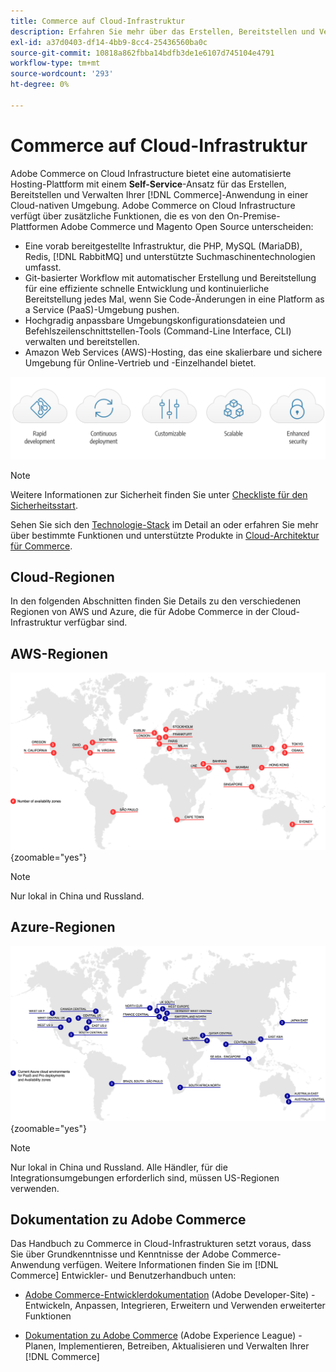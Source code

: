 ```yaml
---
title: Commerce auf Cloud-Infrastruktur
description: Erfahren Sie mehr über das Erstellen, Bereitstellen und Verwalten von Commerce in Cloud-Infrastrukturen.
exl-id: a37d0403-df14-4bb9-8cc4-25436560ba0c
source-git-commit: 10818a862fbba14bdfb3de1e6107d745104e4791
workflow-type: tm+mt
source-wordcount: '293'
ht-degree: 0%

---
```



# Commerce auf Cloud-Infrastruktur

Adobe Commerce on Cloud Infrastructure bietet eine automatisierte Hosting-Plattform mit einem **Self-Service**-Ansatz für das Erstellen, Bereitstellen und Verwalten Ihrer [!DNL Commerce]-Anwendung in einer Cloud-nativen Umgebung. Adobe Commerce on Cloud Infrastructure verfügt über zusätzliche Funktionen, die es von den On-Premise-Plattformen Adobe Commerce und Magento Open Source unterscheiden:

- Eine vorab bereitgestellte Infrastruktur, die PHP, MySQL (MariaDB), Redis, [!DNL RabbitMQ] und unterstützte Suchmaschinentechnologien umfasst.
- Git-basierter Workflow mit automatischer Erstellung und Bereitstellung für eine effiziente schnelle Entwicklung und kontinuierliche Bereitstellung jedes Mal, wenn Sie Code-Änderungen in eine Platform as a Service (PaaS)-Umgebung pushen.
- Hochgradig anpassbare Umgebungskonfigurationsdateien und Befehlszeilenschnittstellen-Tools (Command-Line Interface, CLI) verwalten und bereitstellen.
- Amazon Web Services (AWS)-Hosting, das eine skalierbare und sichere Umgebung für Online-Vertrieb und -Einzelhandel bietet.

![Cloud-Vorteile](../assets/CloudBenefits.svg)

>[!NOTE]
>
>Weitere Informationen zur Sicherheit finden Sie unter [Checkliste für den Sicherheitsstart](https://experienceleague.adobe.com/de/docs/commerce-on-cloud/user-guide/launch/checklist#security-configuration).

Sehen Sie sich den [Technologie-Stack](architecture/tech-stack.md) im Detail an oder erfahren Sie mehr über bestimmte Funktionen und unterstützte Produkte in [Cloud-Architektur für Commerce](architecture/cloud-architecture.md).

<div id="recs-overview-body-1"></div>
<div id="recs-overview-body-2"></div>
<div id="recs-overview-body-3"></div>
<div id="recs-overview-body-4"></div>
<div id="recs-overview-body-5"></div>
<div id="recs-overview-body-6"></div>

## Cloud-Regionen

In den folgenden Abschnitten finden Sie Details zu den verschiedenen Regionen von AWS und Azure, die für Adobe Commerce in der Cloud-Infrastruktur verfügbar sind.

## AWS-Regionen

![Abbildung mit AWS-Regionen](../assets/aws-regions.svg){zoomable="yes"}

>[!NOTE]
>
> Nur lokal in China und Russland.

## Azure-Regionen

![Diagramm mit Azure-Regionen](../assets/azure-regions.svg){zoomable="yes"}

>[!NOTE]
>
> Nur lokal in China und Russland. Alle Händler, für die Integrationsumgebungen erforderlich sind, müssen US-Regionen verwenden.

## Dokumentation zu Adobe Commerce

Das Handbuch zu Commerce in Cloud-Infrastrukturen setzt voraus, dass Sie über Grundkenntnisse und Kenntnisse der Adobe Commerce-Anwendung verfügen. Weitere Informationen finden Sie im [!DNL Commerce] Entwickler- und Benutzerhandbuch unten:

- [Adobe Commerce-Entwicklerdokumentation](https://developer.adobe.com/commerce/docs/) (Adobe Developer-Site) - Entwickeln, Anpassen, Integrieren, Erweitern und Verwenden erweiterter Funktionen

- [Dokumentation zu Adobe Commerce](https://experienceleague.adobe.com/docs/commerce.html?lang=de) (Adobe Experience League) - Planen, Implementieren, Betreiben, Aktualisieren und Verwalten Ihrer [!DNL Commerce]

